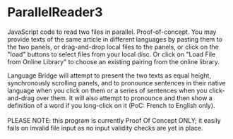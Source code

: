 # ParallelReader3
JavaScript code to read two files in parallel.  Proof-of-concept.
You may provide texts of the same article in different languages by pasting them
        to the two panels, or drag-and-drop local files to the panels, or click on the "load"
        buttons to select files from your local disc. Or click on "Load File from Online Library" to
        choose an existing pairing from the online library.

Language Bridge will attempt to present the two texts
        as equal height, synchronously scrolling panels, and to pronounce sentences
        in their native language
        when you click on them or a series of sentences when you click-and-drag over them.
        It will also attempt to pronounce and then show a definition of a word if you long-click on it (PoC:
        French to English only).
        <br><br>
        PLEASE NOTE: this program is currently Proof Of Concept ONLY; it easily fails on invalid file
        input as no input validity checks are yet in place.
